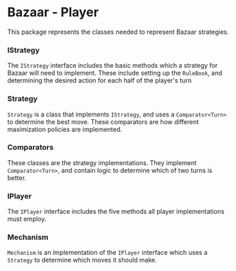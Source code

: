 # Bazaar - Player

This package represents the classes needed to represent Bazaar strategies.


### IStrategy
The `IStrategy` interface includes the basic methods which a strategy for Bazaar will need to implement. These include 
setting up the `RuleBook`, and determining the desired action for each half of the player's turn

### Strategy
`Strategy` is a class that implements `IStrategy`, and uses a `Comparator<Turn>` to determine the best move. These 
comparators are how different maximization policies are implemented.

### Comparators
These classes are the strategy implementations. They implement `Comparator<Turn>`, and contain
logic to determine which of two turns is better.

### IPlayer
The `IPlayer` interface includes the five methods all player implementations must employ.

### Mechanism
`Mechanism` is an implementation of the `IPlayer` interface which uses a `Strategy` to determine which moves it should 
make.